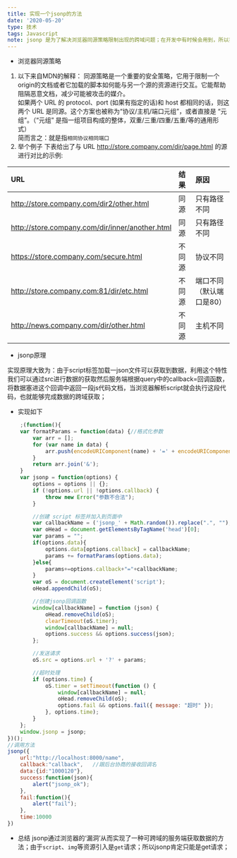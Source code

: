 ```yaml
---
title: 实现一个jsonp的方法
date: '2020-05-20'
type: 技术
tags: Javascript
note: jsonp 是为了解决浏览器同源策略限制出现的跨域问题；在开发中有时候会用到，所以我们可以对此进行封装
---
```

- 浏览器同源策略

1. 以下来自MDN的解释：
同源策略是一个重要的安全策略，它用于限制一个origin的文档或者它加载的脚本如何能与另一个源的资源进行交互。它能帮助阻隔恶意文档，减少可能被攻击的媒介。
<br/>如果两个 URL 的 protocol、port (如果有指定的话)和 host 都相同的话，则这两个 URL 是同源。这个方案也被称为“协议/主机/端口元组”，或者直接是 “元组”。（“元组” 是指一组项目构成的整体，双重/三重/四重/五重/等的通用形式）
<br/>简而言之：就是指`相同协议相同端口`
2. 举个例子
下表给出了与 URL http://store.company.com/dir/page.html 的源进行对比的示例:

| URL | 结果 | 原因 |
| :---- | :---- | :---- |
| http://store.company.com/dir2/other.html | 同源 | 	只有路径不同 |
| http://store.company.com/dir/inner/another.html | 同源 | 	只有路径不同 |
| https://store.company.com/secure.html | 不同源 | 	协议不同 |
| http://store.company.com:81/dir/etc.html | 不同源 | 	端口不同（默认端口是80） |
| http://news.company.com/dir/other.html | 不同源 | 	主机不同 |

- jsonp原理

实现原理大致为：由于script标签加载一json文件可以获取到数据，利用这个特性我们可以通过src进行数据的获取然后服务端根据query中的callback=回调函数，将数据塞进这个回调中返回一段js代码文档，当浏览器解析script就会执行这段代码，也就能够完成数据的跨域获取；
- 实现如下

```js
    ;(function(){
    var formatParams = function(data) {//格式化参数
        var arr = [];
        for (var name in data) {
            arr.push(encodeURIComponent(name) + '=' + encodeURIComponent(data[name]));
        }
        return arr.join('&');
    }
    var jsonp = function(options) {
        options = options || {};
        if (!options.url || !options.callback) {
            throw new Error("参数不合法");
        }

        //创建 script 标签并加入到页面中
        var callbackName = ('jsonp_' + Math.random()).replace(".", "");
        var oHead = document.getElementsByTagName('head')[0];
        var params = "";
        if(options.data){
            options.data[options.callback] = callbackName;
            params += formatParams(options.data);
        }else{
            params+=options.callback+"="+callbackName;
        }
        var oS = document.createElement('script');
        oHead.appendChild(oS);

        //创建jsonp回调函数
        window[callbackName] = function (json) {
            oHead.removeChild(oS);
            clearTimeout(oS.timer);
            window[callbackName] = null;
            options.success && options.success(json);
        };

        //发送请求
        oS.src = options.url + '?' + params;

        //超时处理
        if (options.time) {
            oS.timer = setTimeout(function () {
                window[callbackName] = null;
                oHead.removeChild(oS);
                options.fail && options.fail({ message: "超时" });
            }, options.time);
        }
    };
    window.jsonp = jsonp;
})();
//调用方法
jsonp({
    url:"http://localhost:8000/name",
    callback:"callback",   //跟后台协商的接收回调名
    data:{id:"1000120"},
    success:function(json){
        alert("jsonp_ok");
    },
    fail:function(){
        alert("fail");
    },
    time:10000
})
```
- 总结
jsonp通过浏览器的‘漏洞’从而实现了一种可跨域的服务端获取数据的方法；由于`script`、`img`等资源引入是`get`请求；所以jsonp肯定只能是get请求；